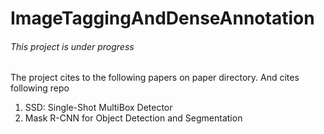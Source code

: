 # ImageTaggingAndDenseAnnotation

###### This project is under progress
The project cites to the following papers on paper directory.
And cites following repo
1) SSD: Single-Shot MultiBox Detector
2) Mask R-CNN for Object Detection and Segmentation

